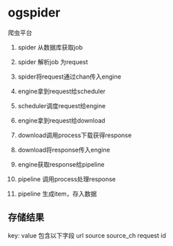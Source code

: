 # ogspider
爬虫平台

1. spider 从数据库获取job
2. spider 解析job 为request
3. spider将request通过chan传入engine


4. engine拿到request给scheduler   
5. scheduler调度request给engine
6. engine拿到request给download
7. download调用process下载获得response
8. download将response传入engine
9.  engine获取response给pipeline
10. pipeline 调用process处理response
11. pipeline 生成item，存入数据


## 存储结果
key: value 
包含以下字段
url 
source 
source_ch
request id
